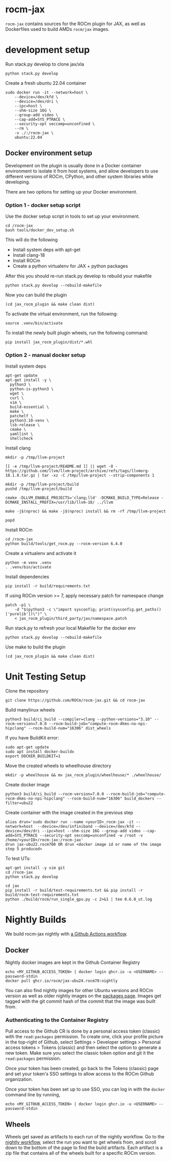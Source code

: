 # rocm-jax

`rocm-jax` contains sources for the ROCm plugin for JAX, as well as Dockerfiles used to build AMDs `rocm/jax` images.

# development setup

Run stack.py develop to clone jax/xla
```
python stack.py develop
```

Create a fresh ubuntu 22.04 container
```
sudo docker run -it --network=host \
    --device=/dev/kfd \
    --device=/dev/dri \
    --ipc=host \
    --shm-size 16G \
    --group-add video \
    --cap-add=SYS_PTRACE \
    --security-opt seccomp=unconfined \
    --rm \
    -v ./:/rocm-jax \
    ubuntu:22.04
```

## Docker environment setup

Development on the plugin is usually done in a Docker container environment
to isolate it from host systems, and allow developers to use different versions
of ROCm, CPython, and other system libraries while developing.

There are two options for setting up your Docker environment.

### Option 1 - docker setup script

Use the docker setup script in tools to set up your environment.

```
cd /rocm-jax
bash tools/docker_dev_setup.sh
```

This will do the following
  - Install system deps with apt-get
  - Install clang-18
  - Install ROCm
  - Create a python virtualenv for JAX + python packages


After this you should re-run stack.py develop to rebuild your makefile
```
python stack.py develop --rebuild-makefile
```

Now you can build the plugin
```
(cd jax_rocm_plugin && make clean dist)
```

To activate the virtual environment, run the following:
```
source .venv/bin/activate
```

To install the newly built plugin wheels, run the following command:
```
pip install jax_rocm_plugin/dist/*.whl
```


### Option 2 - manual docker setup

Install system deps
```
apt-get update
apt-get install -y \
  python3 \
  python-is-python3 \
  wget \
  curl \
  vim \
  build-essential \
  make \
  patchelf \
  python3.10-venv \
  lsb-release \
  cmake \
  yamllint \
  shellcheck
```

Install clang
```
mkdir -p /tmp/llvm-project

[[ -e /tmp/llvm-project/README.md ]] || wget -O - https://github.com/llvm/llvm-project/archive/refs/tags/llvmorg-18.1.8.tar.gz | tar -xz -C /tmp/llvm-project --strip-components 1

mkdir -p /tmp/llvm-project/build
pushd /tmp/llvm-project/build

cmake -DLLVM_ENABLE_PROJECTS='clang;lld' -DCMAKE_BUILD_TYPE=Release -DCMAKE_INSTALL_PREFIX=/usr/lib/llvm-18/ ../llvm

make -j$(nproc) && make -j$(nproc) install && rm -rf /tmp/llvm-project

popd
```

Install ROCm
```
cd /rocm-jax
python build/tools/get_rocm.py --rocm-version 6.4.0
```

Create a virtualenv and activate it
```
python -m venv .venv
. .venv/bin/activate
```

Install dependencies
```
pip install -r build/requirements.txt
```

If using ROCm version >= 7, apply necessary patch for namespace change
```
patch -p1 \
    -d "$(python3 -c \"import sysconfig; print(sysconfig.get_paths()['purelib'])\")" \
    < jax_rocm_plugin/third_party/jax/namespace.patch

```

Run stack.py to refresh your local Makefile for the docker env
```
python stack.py develop --rebuild-makefile
```

Use make to build the plugin
```
(cd jax_rocm_plugin && make clean dist)
```

# Unit Testing Setup

Clone the repository
```
git clone https://github.com/ROCm/rocm-jax.git && cd rocm-jax
```

Build manylinux wheels
```
python3 build/ci_build --compiler=clang --python-versions="3.10" --rocm-version=7.0.0 --rocm-build-job="compute-rocm-dkms-no-npi-hipclang" --rocm-build-num="16306" dist_wheels
```

If you have BuildKit error:
```
sudo apt-get update
sudo apt install docker-buildx
export DOCKER_BUILDKIT=1
```

Move the created wheels to wheelhouse directory
```
mkdir -p wheelhouse && mv jax_rocm_plugin/wheelhouse/* ./wheelhouse/
```

Create docker image
```
python3 build/ci_build --rocm-version=7.0.0 --rocm-build-job="compute-rocm-dkms-no-npi-hipclang" --rocm-build-num="16306" build_dockers --filter=ubu22
```

Create container with the image created in the previous step
```
alias drun='sudo docker run --name <yourID>_rocm-jax -it --network=host  --device=/dev/infiniband --device=/dev/kfd --device=/dev/dri --ipc=host --shm-size 16G --group-add video --cap-add=SYS_PTRACE --security-opt seccomp=unconfined -w /root -v /home/<yourID>/rocm-jax:/rocm-jax'
drun jax-ubu22.rocm700 OR drun <docker image id or name of the image step 5 produced>
```

To test UTs:
```
apt-get install -y vim git
cd /rocm-jax
python stack.py develop

cd jax
pip install -r build/test-requirements.txt && pip install -r build/rocm-test-requirements.txt
python ./build/rocm/run_single_gpu.py -c 2>&1 | tee 0.6.0_ut.log
```


# Nightly Builds

We build rocm-jax nightly with [a Github Actions workflow](https://github.com/ROCm/rocm-jax/actions/workflows/nightly.yml).

## Docker

Nightly docker images are kept in the Github Container Registry

```
echo <MY_GITHUB_ACCESS_TOKEN> | docker login ghcr.io -u <USERNAME> --password-stdin
docker pull ghcr.io/rocm/jax-ubu24.rocm70:nightly
```

You can also find nightly images for other Ubuntu versions and ROCm version as well as older nightly images on the [packages page](https://github.com/orgs/ROCm/packages?repo_name=rocm-jax). Images get tagged with the git commit hash of the commit that the image was built from.

### Authenticating to the Container Registry

Pull access to the Github CR is done by a personal access token (classic) with the `read:packages` permission. To create one, click your profile picture in the top-right of Github, select Settings > Developer settings > Personal access tokens > Tokens (classic) and then select the option to generate a new token. Make sure you select the classic token option and git it the `read:packages` permission.

Once your token has been created, go back to the Tokens (classic) page and set your token's SSO settings to allow access to the ROCm Github organization.

Once your token has been set up to use SSO, you can log in with the `docker` command line by running,

```
echo <MY_GITHUB_ACCESS_TOKEN> | docker login ghcr.io -u <USERNAME> --password-stdin
```

## Wheels

Wheels get saved as artifacts to each run of the nightly workflow. Go to the [nightly workflow](https://github.com/ROCm/rocm-jax/actions/workflows/nightly.yml), select the run you want to get wheels from, and scroll down to the bottom of the page to find the build artifacts. Each artifact is a zip file that contains all of the wheels built for a specific ROCm version.

